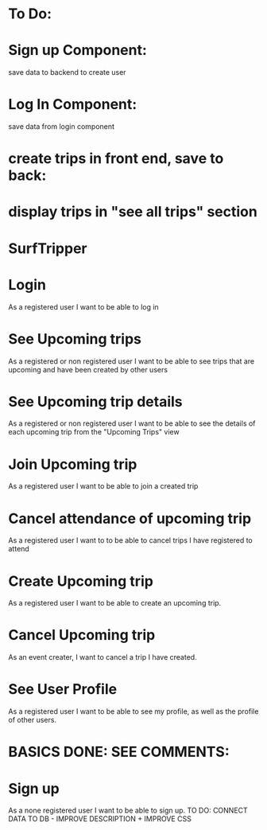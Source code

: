 # To Do:



# Sign up Component:
save data to backend to create user

# Log In Component:
save data from login component

# create trips in front end, save to back:

# display trips in "see all trips" section




# SurfTripper

# Login
As a registered user I want to be able to log in

# See Upcoming trips
As a registered or non registered user I want to be able to see trips that are upcoming and have been created by other users

# See Upcoming trip details
As a registered or non registered user I want to be able to see the details of each upcoming trip from the "Upcoming Trips" view 

# Join Upcoming trip 
As a registered user I want to be able to join a created trip

# Cancel attendance of upcoming trip 
As a registered user I want to to be able to cancel trips I have registered to attend

# Create Upcoming trip 
As a registered user I want to be able to create an upcoming trip.

# Cancel Upcoming trip 
As an event creater, I want to cancel a trip I have created.

# See User Profile
As a registered user I want to be able to see my profile, as well as the profile of other users.


# BASICS DONE: SEE COMMENTS:
# Sign up
As a none registered user I want to be able to sign up.
TO DO: CONNECT DATA TO DB - IMPROVE DESCRIPTION + IMPROVE CSS

